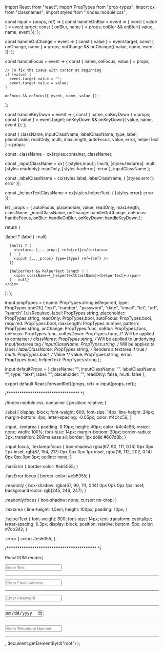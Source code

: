 import React from "react";
import PropTypes from "prop-types";
import cx from "classnames";
import styles from "./index.module.css";

const input = (props, ref) => {
  const handleOnBlur = event => {
    const { value } = event.target;
    const { onBlur, name } = props;
    onBlur && onBlur({ value, name, event });
  };

  const handleOnChange = event => {
    const { value } = event.target;
    const { onChange, name } = props;
    onChange && onChange({ value, name, event });
  };

  const handleFocus = event => {
    const { name, onFocus, value } = props;

    // To fix the issue with cursor at beginning
    if (value) {
      event.target.value = "";
      event.target.value = value;
    }

    onFocus && onFocus({ event, name, value });
  };

  const handleKeyDown = event => {
    const { name, onKeyDown } = props;
    const { value } = event.target;
    onKeyDown && onKeyDown({ value, name, event });
  };

  const {
    className,
    inputClassName,
    labelClassName,
    type,
    label,
    placeholder,
    readOnly,
    multi,
    maxLength,
    autoFocus,
    value,
    error,
    helperText
  } = props;

  const _className = cx(styles.container, className);

  const _inputClassName = cx(
    {
      [styles.input]: !multi,
      [styles.textarea]: multi,
      [styles.readonly]: readOnly,
      [styles.hasError]: error
    },
    inputClassName
  );

  const _labelClassName = cx(styles.label, labelClassName, {
    [styles.error]: error
  });

  const _helperTextClassName = cx(styles.helperText, { [styles.error]: error });

  let _props = {
    autoFocus,
    placeholder,
    value,
    readOnly,
    maxLength,
    className: _inputClassName,
    onChange: handleOnChange,
    onFocus: handleFocus,
    onBlur: handleOnBlur,
    onKeyDown: handleKeyDown
  };

  return (
    <div className={_className}>
      {label ? <label className={_labelClassName}>{label}</label> : null}

      {multi ? (
        <textarea {..._props} ref={ref}></textarea>
      ) : (
        <input {..._props} type={type} ref={ref} />
      )}

      {helperText && helperText.length ? (
        <span className={_helperTextClassName}>{helperText}</span>
      ) : null}
    </div>
  );
};

input.propTypes = {
  name: PropTypes.string.isRequired,
  type: PropTypes.oneOf([
    "text",
    "number",
    "password",
    "date",
    "email",
    "tel",
    "url",
    "search"
  ]).isRequired,
  label: PropTypes.string,
  placeholder: PropTypes.string,
  readOnly: PropTypes.bool,
  autoFocus: PropTypes.bool,
  required: PropTypes.bool,
  maxLength: PropTypes.number,
  pattern: PropTypes.string,
  onChange: PropTypes.func,
  onBlur: PropTypes.func,
  onFocus: PropTypes.func,
  onKeyDown: PropTypes.func,
  /* Will be applied to container */
  className: PropTypes.string,
  /* Will be applied to underlying input/textarea tag */
  inputClassName: PropTypes.string,
  /* Will be applied to label */
  labelClassName: PropTypes.string,
  /* Renders a textarea if true */
  multi: PropTypes.bool,
  /* Value */
  value: PropTypes.string,
  error: PropTypes.bool,
  helperText: PropTypes.string
};

input.defaultProps = {
  className: "",
  inputClassName: "",
  labelClassName: "",
  type: "text",
  label: "",
  placeholder: "",
  readOnly: false,
  multi: false
};

export default React.forwardRef((props, ref) => input(props, ref));



/********************************** */

//index.module.css
.container {
    position: relative;
  }
  
  .label {
    display: block;
    font-weight: 600;
    font-size: 14px;
    line-height: 24px;
    margin-bottom: 4px;
    letter-spacing: -0.05px;
    color: #4c4c56;
  }
  
  .input,
  .textarea {
    padding: 0 10px;
    height: 40px;
    color: #4c4c56;
    resize: none;
    width: 100%;
    font-size: 14px;
    margin-bottom: 20px;
    border-radius: 3px;
    transition: 200ms ease all;
    border: 1px solid #607d8b;
  }
  
  .input:focus,
  .textarea:focus {
    box-shadow: rgba(67, 90, 111, 0.14) 0px 0px 2px inset,
      rgb(87, 154, 217) 0px 0px 0px 1px inset,
      rgba(16, 112, 202, 0.14) 0px 0px 0px 3px;
    outline: none;
  }
  
  .hasError {
    border-color: #eb5055;
  }
  
  .hasError:focus {
    border-color: #eb5055;
  }
  
  .readonly {
    box-shadow: rgba(67, 90, 111, 0.14) 0px 0px 0px 1px inset;
    background-color: rgb(245, 246, 247);
  }
  
  .readonly:focus {
    box-shadow: none;
    cursor: no-drop;
  }
  
  .textarea {
    line-height: 1.5em;
    height: 100px;
    padding: 10px;
  }
  
  .helperText {
    font-weight: 600;
    font-size: 14px;
    text-transform: capitalize;
    letter-spacing: 0.3px;
    display: block;
    position: relative;
    bottom: 5px;
    color: #7cb342;
  }
  
  .error {
    color: #eb5055;
  }

  /****************************************** */


  ReactDOM.render(
    <div className="abc">
      <Input
        type="text"
        placeholder="Enter Text"
        label="Input Box"
        helperText="I am a text type input box"
        name="typeText"
      />
      <hr />
      <Input
        type="email"
        placeholder="Enter Email Address"
        label="Email Box"
        helperText="I am an email type box"
        name="typeEmail"
      />
      <hr />
      <Input
        type="password"
        placeholder="Enter Password"
        label="Password Box"
        helperText="I am a password type box"
        name="typePassword"
      />
      <hr />
      <Input
        type="date"
        placeholder="Enter date"
        label="Date Box"
        helperText="I am a Date type input box"
        name="typeDate"
      />
      <hr />
      <Input
        type="tel"
        placeholder="Enter Telephone Number"
        label="Telephone Box"
        helperText="I am a Telephone type input box"
        name="typeTel"
      />
      <hr />
    </div>,
    document.getElementById("root")
  );